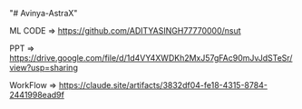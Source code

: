 "# Avinya-AstraX" 


ML CODE => https://github.com/ADITYASINGH77770000/nsut

PPT => https://drive.google.com/file/d/1d4VY4XWDKh2MxJ57gFAc90mJvJdSTeSr/view?usp=sharing

WorkFlow => https://claude.site/artifacts/3832df04-fe18-4315-8784-2441998ead9f
